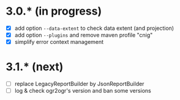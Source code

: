 # 3.0.* (in progress)

* [x] add option ```--data-extent``` to check data extent (and projection)
* [x] add option ```--plugins``` and remove maven profile "cnig"
* [x] simplify error context management

# 3.1.* (next)

* [ ] replace LegacyReportBuilder by JsonReportBuilder
* [ ] log & check ogr2ogr's version and ban some versions
